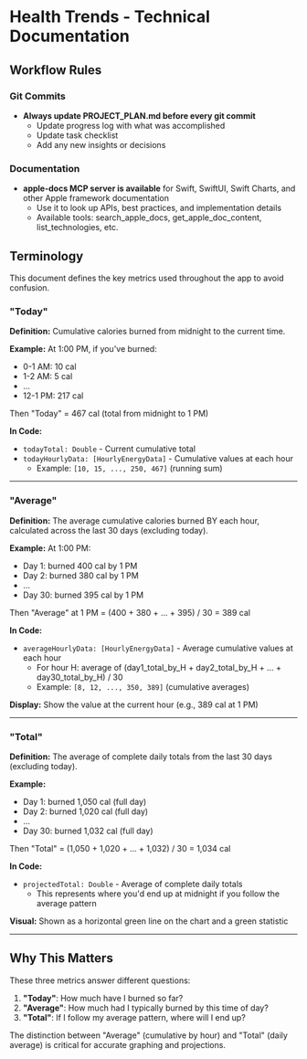 # Health Trends - Technical Documentation

## Workflow Rules

### Git Commits
- **Always update PROJECT_PLAN.md before every git commit**
  - Update progress log with what was accomplished
  - Update task checklist
  - Add any new insights or decisions

### Documentation
- **apple-docs MCP server is available** for Swift, SwiftUI, Swift Charts, and other Apple framework documentation
  - Use it to look up APIs, best practices, and implementation details
  - Available tools: search_apple_docs, get_apple_doc_content, list_technologies, etc.

## Terminology

This document defines the key metrics used throughout the app to avoid confusion.

### "Today"
**Definition:** Cumulative calories burned from midnight to the current time.

**Example:** At 1:00 PM, if you've burned:
- 0-1 AM: 10 cal
- 1-2 AM: 5 cal
- ...
- 12-1 PM: 217 cal

Then "Today" = 467 cal (total from midnight to 1 PM)

**In Code:**
- `todayTotal: Double` - Current cumulative total
- `todayHourlyData: [HourlyEnergyData]` - Cumulative values at each hour
  - Example: `[10, 15, ..., 250, 467]` (running sum)

---

### "Average"
**Definition:** The average cumulative calories burned BY each hour, calculated across the last 30 days (excluding today).

**Example:** At 1:00 PM:
- Day 1: burned 400 cal by 1 PM
- Day 2: burned 380 cal by 1 PM
- ...
- Day 30: burned 395 cal by 1 PM

Then "Average" at 1 PM = (400 + 380 + ... + 395) / 30 = 389 cal

**In Code:**
- `averageHourlyData: [HourlyEnergyData]` - Average cumulative values at each hour
  - For hour H: average of (day1_total_by_H + day2_total_by_H + ... + day30_total_by_H) / 30
  - Example: `[8, 12, ..., 350, 389]` (cumulative averages)

**Display:** Show the value at the current hour (e.g., 389 cal at 1 PM)

---

### "Total"
**Definition:** The average of complete daily totals from the last 30 days (excluding today).

**Example:**
- Day 1: burned 1,050 cal (full day)
- Day 2: burned 1,020 cal (full day)
- ...
- Day 30: burned 1,032 cal (full day)

Then "Total" = (1,050 + 1,020 + ... + 1,032) / 30 = 1,034 cal

**In Code:**
- `projectedTotal: Double` - Average of complete daily totals
  - This represents where you'd end up at midnight if you follow the average pattern

**Visual:** Shown as a horizontal green line on the chart and a green statistic

---

## Why This Matters

These three metrics answer different questions:

1. **"Today"**: How much have I burned so far?
2. **"Average"**: How much had I typically burned by this time of day?
3. **"Total"**: If I follow my average pattern, where will I end up?

The distinction between "Average" (cumulative by hour) and "Total" (daily average) is critical for accurate graphing and projections.
